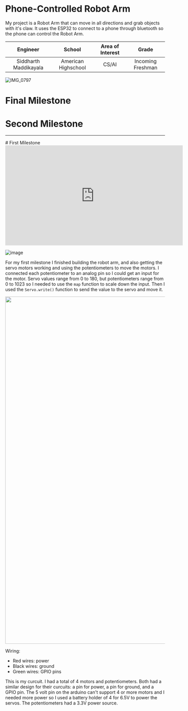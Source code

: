 ﻿# Phone-Controlled Robot Arm
My project is a Robot Arm that can move in all directions and grab objects with it's claw. It uses the ESP32 to connect to a phone through bluetooth so the phone can control the Robot Arm. 

| **Engineer** | **School** | **Area of Interest** | **Grade** |
|:--:|:--:|:--:|:--:|
| Siddharth Maddikayala | American Highschool | CS/AI | Incoming Freshman

![IMG_0797](https://user-images.githubusercontent.com/56204136/125087642-80214880-e081-11eb-8c0c-bb2541abb60f.jpg)
  
# Final Milestone


# Second Milestone


<hr>
# First Milestone

<iframe width="560" height="315" src="https://www.youtube.com/embed/l7XJVfmEx2k" title="YouTube video player" frameborder="0" allow="accelerometer; autoplay; clipboard-write; encrypted-media; gyroscope; picture-in-picture" allowfullscreen></iframe>

![image](https://user-images.githubusercontent.com/56204136/125957336-46de98be-b3d5-44ef-8c53-6709667d0dd0.png)


For my first milestone I finished building the robot arm, and also getting the servo motors working and using the potentiometers to move the motors. I connected each potentiometer to an analog pin so I could get an input for the motor. Servo values range from  0 to 180, but potentiometers range from 0 to 1023 so I needed to use the `map` function to scale down the input. Then I used the `Servo.write()` function to send the value to the servo and move it.

<img width="1093" src="https://user-images.githubusercontent.com/56204136/125956409-929ff43c-49bc-45cf-93aa-313e44062326.png">

Wiring:
 * Red wires: power
 * Black wires: ground
 * Green wires: GPIO pins

This is my curcuit. I had a total of 4 motors and potentiometers. Both had a similar design for their curcuits: a pin for power, a pin for ground, and a GPIO pin. The 5 volt pin on the arduino can't support 4 or more motors and I needed more power so I used a battery holder of 4 for 6.5V to power the servos. The potentiometers had a 3.3V power source. 



